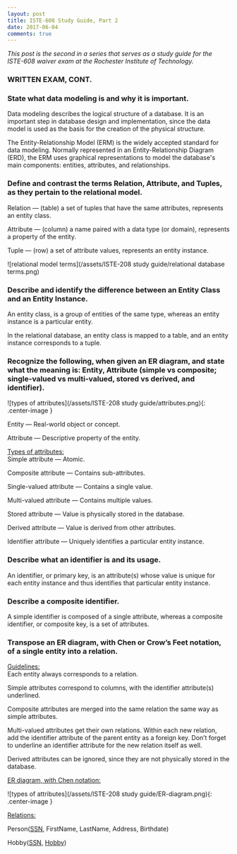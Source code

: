 ```yaml
---
layout: post
title: ISTE-608 Study Guide, Part 2
date: 2017-06-04
comments: true
---
```


*This post is the second in a series that serves as a study guide for the ISTE-608 waiver exam at the Rochester Institute of Technology.*

### WRITTEN EXAM, CONT.

### State what data modeling is and why it is important.

Data modeling describes the logical structure of a database. It is an important step in database design and implementation, since the data model is used as the basis for the creation of the physical structure.

The Entity-Relationship Model (ERM) is the widely accepted standard for data modeling. Normally represented in an Entity-Relationship Diagram (ERD), the ERM uses graphical representations to model the database's main components: entities, attributes, and relationships. 

### **Define and contrast the terms Relation, Attribute, and Tuples, as they pertain to the relational model.**
 
Relation — (table) a set of tuples that have the same attributes, represents an entity class. 

Attribute — (column) a name paired with a data type (or domain), represents a property of the entity. 

Tuple — (row) a set of attribute values, represents an entity instance.

![relational model terms](/assets/ISTE-208 study guide/relational database terms.png)

### Describe and identify the difference between an Entity Class and an Entity Instance.

An entity class, is a group of entities of the same type, whereas an entity instance is a particular entity. 

In the relational database, an entity class is mapped to a table, and an entity instance corresponds to a tuple. 

### Recognize the following, when given an ER diagram, and state what the meaning is: Entity, Attribute (simple vs composite; single-valued vs multi-valued, stored vs derived, and identifier).

![types of attributes](/assets/ISTE-208 study guide/attributes.png){: .center-image }
 
Entity — Real-world object or concept. 
 
Attribute — Descriptive property of the entity.

<u>Types of attributes:</u><br>
Simple attribute — Atomic.

Composite attribute — Contains sub-attributes. 

Single-valued attribute — Contains a single value.

Multi-valued attribute — Contains multiple values. 

Stored attribute — Value is physically stored in the database. 

Derived attribute — Value is derived from other attributes. 

Identifier attribute — Uniquely identifies a particular entity instance.

### Describe what an identifier is and its usage.
 
An identifier, or primary key, is an attribute(s) whose value is unique for each entity instance and thus identifies that particular entity instance.

### Describe a composite identifier. 
 
A simple identifier is composed of a single attribute, whereas a composite identifier, or composite key, is a set of attributes. 

### Transpose an ER diagram, with Chen or Crow’s Feet notation, of a single entity into a relation.

<u>Guidelines:</u><br>
Each entity always corresponds to a relation. 
 
Simple attributes correspond to columns, with the identifier attribute(s) underlined. 

Composite attributes are merged into the same relation the same way as simple attributes.

Multi-valued attributes get their own relations. Within each new relation, add the identifier attribute of the parent entity as a foreign key. Don’t forget to underline an identifier attribute for the new relation itself as well.

Derived attributes can be ignored, since they are not physically stored in the database.

<u>ER diagram, with Chen notation:</u>

![types of attributes](/assets/ISTE-208 study guide/ER-diagram.png){: .center-image }

<u>Relations:</u>

Person(<u>SSN</u>, FirstName, LastName, Address, Birthdate)

Hobby(<u>SSN</u>, <u>Hobby</u>)



